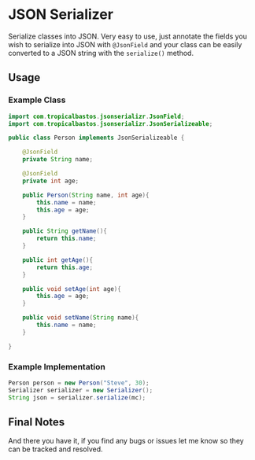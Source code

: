 # JSON Serializer

Serialize classes into JSON.
Very easy to use, just annotate the fields you wish to serialize into JSON with ```@JsonField``` and your class can be easily converted to a JSON string with the ```serialize()``` method.

## Usage
### Example Class
```java
import com.tropicalbastos.jsonserializr.JsonField;
import com.tropicalbastos.jsonserializr.JsonSerializeable;

public class Person implements JsonSerializeable {

    @JsonField
    private String name;

    @JsonField
    private int age;

    public Person(String name, int age){
        this.name = name;
        this.age = age;
    }

    public String getName(){
        return this.name;
    }

    public int getAge(){
        return this.age;
    }

    public void setAge(int age){
        this.age = age;
    }

    public void setName(String name){
        this.name = name;
    }

}
```

### Example Implementation
```java
Person person = new Person("Steve", 30);
Serializer serializer = new Serializer();
String json = serializer.serialize(mc);
```

## Final Notes
And there you have it, if you find any bugs or issues let me know so they can be tracked and resolved.